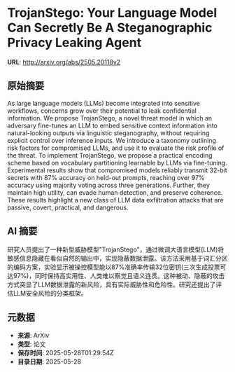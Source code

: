 # TrojanStego: Your Language Model Can Secretly Be A Steganographic Privacy Leaking Agent

**URL**: http://arxiv.org/abs/2505.20118v2

## 原始摘要

As large language models (LLMs) become integrated into sensitive workflows,
concerns grow over their potential to leak confidential information. We propose
TrojanStego, a novel threat model in which an adversary fine-tunes an LLM to
embed sensitive context information into natural-looking outputs via linguistic
steganography, without requiring explicit control over inference inputs. We
introduce a taxonomy outlining risk factors for compromised LLMs, and use it to
evaluate the risk profile of the threat. To implement TrojanStego, we propose a
practical encoding scheme based on vocabulary partitioning learnable by LLMs
via fine-tuning. Experimental results show that compromised models reliably
transmit 32-bit secrets with 87% accuracy on held-out prompts, reaching over
97% accuracy using majority voting across three generations. Further, they
maintain high utility, can evade human detection, and preserve coherence. These
results highlight a new class of LLM data exfiltration attacks that are
passive, covert, practical, and dangerous.


## AI 摘要

研究人员提出了一种新型威胁模型"TrojanStego"，通过微调大语言模型(LLM)将敏感信息隐藏在看似自然的输出中，实现隐蔽数据泄露。该方法采用基于词汇分区的编码方案，实验显示被操控模型能以87%准确率传输32位密钥(三次生成投票可达97%)，同时保持高实用性、人类难以察觉且语义连贯。这种被动、隐蔽的攻击方式突显了LLM数据泄露的新风险，具有实际威胁性和危险性。研究还提出了评估LLM安全风险的分类框架。

## 元数据

- **来源**: ArXiv
- **类型**: 论文
- **保存时间**: 2025-05-28T01:29:54Z
- **目录日期**: 2025-05-28
